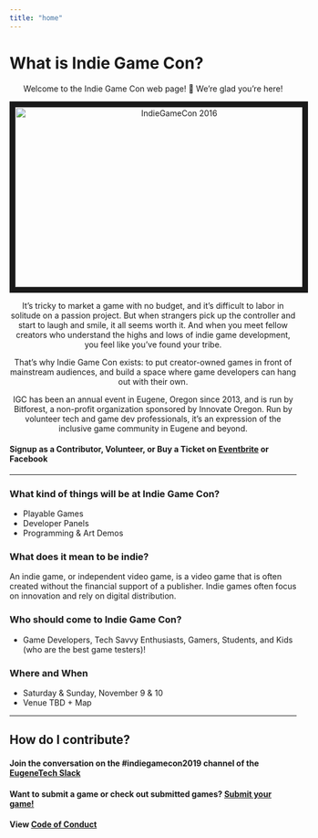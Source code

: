 ```yaml
---
title: "home"
---
```

# What is Indie Game Con?
<p align="center">
Welcome to the Indie Game Con web page! 🎉 We’re glad you’re here!
</p>
<p align="center">
<a href="http://www.youtube.com/watch?feature=player_embedded&v=cOagQX87SCI
" target="_blank"><img src="http://img.youtube.com/vi/cOagQX87SCI/0.jpg" 
alt="IndieGameCon 2016" width="560" height="315" border="10" /></a>
</p>
<p align="center">
It’s tricky to market a game with no budget, and it’s difficult to labor in solitude on a passion project. But when strangers pick up the controller and start to laugh and smile, it all seems worth it. And when you meet fellow creators who understand the highs and lows of indie game development, you feel like you’ve found your tribe.
</p>
<p align="center">
That’s why Indie Game Con exists: to put creator-owned games in front of mainstream audiences, and build a space where game developers can hang out with their own.
</p>
<p align="center">
IGC has been an annual event in Eugene, Oregon since 2013, and is run by Bitforest, a non-profit organization sponsored by Innovate Oregon. Run by volunteer tech and game dev professionals, it’s an expression of the inclusive game community in Eugene and beyond.
</p>

#### Signup as a Contributor, Volunteer, or Buy a Ticket on [Eventbrite](https://www.eventbrite.com/e/indie-game-con-2019-tickets-54520160267) or Facebook

---

### What kind of things will be at Indie Game Con?
* Playable Games 
* Developer Panels
* Programming & Art Demos

### What does it mean to be indie?
An indie game, or independent video game, is a video game that is often created without the financial support of a publisher. Indie games often focus on innovation and rely on digital distribution.

### Who should come to Indie Game Con?
* Game Developers, Tech Savvy Enthusiasts, Gamers, Students, and Kids (who are the best game testers)!

### Where and When
*  Saturday & Sunday, November 9 & 10
*  Venue TBD +  Map

---

## How do I contribute?
#### Join the conversation on the #indiegamecon2019 channel of the [EugeneTech Slack](http://eugslack.com)

#### Want to submit a game or check out submitted games? [Submit your game!](/games)

#### View [Code of Conduct](/codeofconduct)

